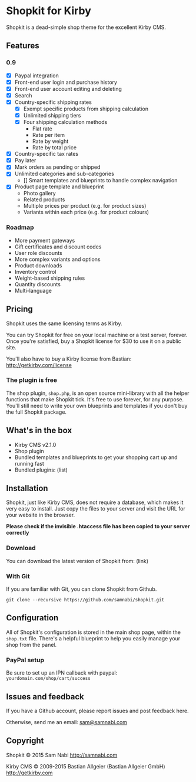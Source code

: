 # Shopkit for Kirby

Shopkit is a dead-simple shop theme for the excellent Kirby CMS.

## Features

### 0.9

- [X] Paypal integration
- [X] Front-end user login and purchase history
- [X] Front-end user account editing and deleting
- [X] Search
- [X] Country-specific shipping rates
    - [X] Exempt specific products from shipping calculation
    - [X] Unlimited shipping tiers
    - [X] Four shipping calculation methods
        - Flat rate
        - Rate per item
        - Rate by weight
        - Rate by total price
- [X] Country-specific tax rates
- [X] Pay later
- [X] Mark orders as pending or shipped
- [X] Unlimited categories and sub-categories
    - [] Smart templates and blueprints to handle complex navigation
- [X] Product page template and blueprint
    - Photo gallery
    - Related products
    - Multiple prices per product (e.g. for product sizes)
    - Variants within each price (e.g. for product colours)

### Roadmap

- More payment gateways
- Gift certificates and discount codes
- User role discounts
- More complex variants and options
- Product downloads
- Inventory control
- Weight-based shipping rules
- Quantity discounts
- Multi-language

## Pricing

Shopkit uses the same licensing terms as Kirby.

You can try Shopkit for free on your local machine or a test server, forever. Once you're satisfied, buy a Shopkit license for $30 to use it on a public site.

You'll also have to buy a Kirby license from Bastian: <http://getkirby.com/license>

### The plugin is free

The shop plugin, `shop.php`, is an open source mini-library with all the helper functions that make Shopkit tick. It's free to use forever, for any purpose. You'll still need to write your own blueprints and templates if you don't buy the full Shopkit package.

## What's in the box

- Kirby CMS v2.1.0
- Shop plugin
- Bundled templates and blueprints to get your shopping cart up and running fast
- Bundled plugins: (list)

## Installation

Shopkit, just like Kirby CMS, does not require a database, which makes it very easy to install. Just copy the files to your server and visit the URL for your website in the browser.

**Please check if the invisible .htaccess file has been copied to your server correctly**

### Download

You can download the latest version of Shopkit from: (link)

### With Git

If you are familiar with Git, you can clone Shopkit from Github.

    git clone --recursive https://github.com/samnabi/shopkit.git

## Configuration

All of Shopkit's configuration is stored in the main shop page, within the `shop.txt` file. There's a helpful blueprint to help you easily manage your shop from the panel.

### PayPal setup

Be sure to set up an IPN callback with paypal: `yourdomain.com/shop/cart/success`

## Issues and feedback

If you have a Github account, please report issues and post feedback here.

Otherwise, send me an email: <sam@samnabi.com>

## Copyright

Shopkit © 2015 Sam Nabi <http://samnabi.com>

Kirby CMS © 2009-2015 Bastian Allgeier (Bastian Allgeier GmbH) <http://getkirby.com>